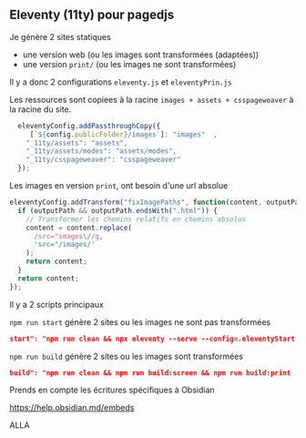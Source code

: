 ## Eleventy (11ty) pour pagedjs

Je génère 2 sites statiques
- une version web (ou les images sont transformées (adaptées))
- une version `print/`  (ou les images ne sont transformées)

Il y a donc 2 configurations `eleventy.js` et `eleventyPrin.js`


Les ressources sont copiees à la racine `images + assets + csspageweaver` à la racine du site.

```js
  eleventyConfig.addPassthroughCopy({
     [`${config.publicFolder}/images`]: "images"  ,
    "_11ty/assets": "assets",
    "_11ty/assets/modes": "assets/modes",
    "_11ty/csspageweaver": "csspageweaver"
  });
```

Les images en version `print`, ont besoin d'une url absolue

```js
eleventyConfig.addTransform("fixImagePaths", function(content, outputPath) {
  if (outputPath && outputPath.endsWith(".html")) {
    // Transformer les chemins relatifs en chemins absolus
    content = content.replace(
      /src="images\//g, 
      'src="/images/'
    );
    return content;
  }
  return content;
});
```


Il y a 2 scripts principaux

`npm run start` génère 2 sites ou les images ne sont pas transformées

```json
start": "npm run clean && npx eleventy --serve --config=.eleventyStart.js
```

`npm run build` génère 2 sites ou les images sont transformées

```json
build": "npm run clean && npm run build:screen && npm run build:print
```

Prends en compte les écritures spécifiques à Obsidian

https://help.obsidian.md/embeds


ALLA
